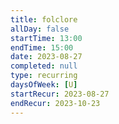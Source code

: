 ```yaml
---
title: folclore
allDay: false
startTime: 13:00
endTime: 15:00
date: 2023-08-27
completed: null
type: recurring
daysOfWeek: [U]
startRecur: 2023-08-27
endRecur: 2023-10-23
---
```

